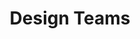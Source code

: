 ---
title: Design Teams
description: Everything around how design teams can work more efficiently.
image:

# Badge style
style:
    background: "#0073E6"
    color: "#fff"
---
